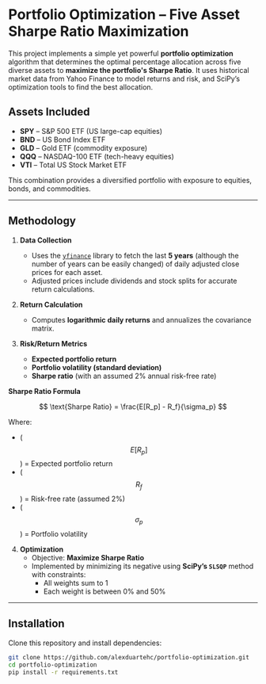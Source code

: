 # Portfolio Optimization – Five Asset Sharpe Ratio Maximization

This project implements a simple yet powerful **portfolio optimization** algorithm that determines the optimal percentage allocation across five diverse assets to **maximize the portfolio's Sharpe Ratio**. It uses historical market data from Yahoo Finance to model returns and risk, and SciPy’s optimization tools to find the best allocation.

## Assets Included
- **SPY** – S&P 500 ETF (US large-cap equities)
- **BND** – US Bond Index ETF
- **GLD** – Gold ETF (commodity exposure)
- **QQQ** – NASDAQ-100 ETF (tech-heavy equities)
- **VTI** – Total US Stock Market ETF

This combination provides a diversified portfolio with exposure to equities, bonds, and commodities.

---

## Methodology

1. **Data Collection**  
   - Uses the [`yfinance`](https://pypi.org/project/yfinance/) library to fetch the last **5 years** (although the number of years can be easily changed) of daily adjusted close prices for each asset.
   - Adjusted prices include dividends and stock splits for accurate return calculations.

2. **Return Calculation**  
   - Computes **logarithmic daily returns** and annualizes the covariance matrix.

3. **Risk/Return Metrics**  
   - **Expected portfolio return**  
   - **Portfolio volatility (standard deviation)**  
   - **Sharpe ratio** (with an assumed 2% annual risk-free rate)

**Sharpe Ratio Formula**
         
$$
\text{Sharpe Ratio} = \frac{E[R_p] - R_f}{\sigma_p}
$$


Where:
         
- \( $$E[R_p]$$ \) = Expected portfolio return
- \( $$R_f$$ \) = Risk-free rate (assumed 2%)  
- \( $$\sigma_p$$ \) = Portfolio volatility

  

4. **Optimization**  
   - Objective: **Maximize Sharpe Ratio**  
   - Implemented by minimizing its negative using **SciPy’s `SLSQP`** method with constraints:
     - All weights sum to 1
     - Each weight is between 0% and 50%

---

## Installation

Clone this repository and install dependencies:

```bash
git clone https://github.com/alexduartehc/portfolio-optimization.git
cd portfolio-optimization
pip install -r requirements.txt

